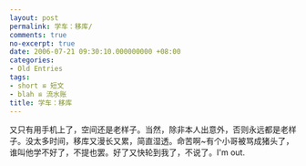 ```yaml
---
layout: post
permalink: 学车：移库/
comments: true
no-excerpt: true
date: 2006-07-21 09:30:10.000000000 +08:00
categories:
- Old Entries
tags:
- short ≌ 短文
- blah ≌ 流水账
title: 学车：移库
---
```

又只有用手机上了，空间还是老样子。当然，除非本人出意外，否则永远都是老样子。没太多时间，移库又漫长又累，简直湿透。命苦啊~有个小哥被骂成猪头了，谁叫他学不好了，不提也罢。好了又快轮到我了，不说了。I'm out.
